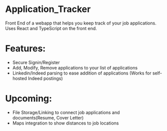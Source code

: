 # Application_Tracker

Front End of a webapp that helps you keep track of your job applications. Uses React and TypeScript on the front end.

# Features:

* Secure Signin/Register
* Add, Modify, Remove applications to your list of applications
* Linkedin/Indeed parsing to ease addition of applications (Works for self-hosted Indeed postings)


# Upcoming:

* File Storage/Linking to connect job applications and documents(Resume, Cover Letter)
* Maps integration to show distances to job locations